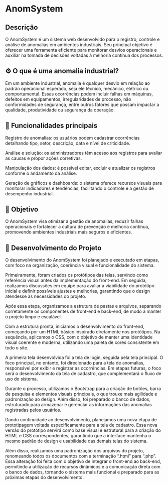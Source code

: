 # AnomSystem

## Descrição
O AnomSystem é um sistema web desenvolvido para o registro, controle e análise de anomalias em ambientes industriais.
Seu principal objetivo é oferecer uma ferramenta eficiente para monitorar desvios operacionais e auxiliar na tomada de decisões voltadas à melhoria contínua dos processos.

## ⚙️ O que é uma anomalia industrial?

Em um ambiente industrial, anomalia é qualquer desvio em relação ao padrão operacional esperado, seja ele técnico, mecânico, elétrico ou comportamental.
Essas ocorrências podem incluir falhas em máquinas, defeitos em equipamentos, irregularidades de processo, não conformidades de segurança, entre outros fatores que possam impactar a qualidade, produtividade ou segurança da operação.

## 🧾 Funcionalidades principais

Registro de anomalias: os usuários podem cadastrar ocorrências detalhando tipo, setor, descrição, data e nível de criticidade.

Análise e solução: os administradores têm acesso aos registros para avaliar as causas e propor ações corretivas.

Manipulação dos dados: é possível editar, excluir e atualizar os registros conforme o andamento da análise.

Geração de gráficos e dashboards: o sistema oferece recursos visuais para monitorar indicadores e tendências, facilitando o controle e a gestão de desempenho industrial.

## 🎯 Objetivo

O AnomSystem visa otimizar a gestão de anomalias, reduzir falhas operacionais e fortalecer a cultura de prevenção e melhoria contínua, promovendo ambientes industriais mais seguros e eficientes.

## 🧩 Desenvolvimento do Projeto

O desenvolvimento do AnomSystem foi planejado e executado em etapas, com foco na organização, coerência visual e funcionalidade do sistema.

Primeiramente, foram criados os protótipos das telas, servindo como referência visual antes da implementação do front-end. Em seguida, realizamos discussões em equipe para avaliar a viabilidade do protótipo inicial e definir possíveis ajustes e melhorias, garantindo que o design atendesse às necessidades do projeto.

Após essa etapa, organizamos a estrutura de pastas e arquivos, separando corretamente os componentes de front-end e back-end, de modo a manter o projeto limpo e escalável.

Com a estrutura pronta, iniciamos o desenvolvimento do front-end, começando por um HTML básico inspirado diretamente nos protótipos. Na sequência, aplicamos o CSS, com o objetivo de manter uma identidade visual coerente e moderna, utilizando uma paleta de cores consistente em todo o site.

A primeira tela desenvolvida foi a tela de login, seguida pela tela principal. O foco principal, no entanto, foi direcionado para a tela de anomalias, responsável por exibir e registrar as ocorrências. Em etapas futuras, o foco será o desenvolvimento da tela de cadastro, que complementará o fluxo de uso do sistema.

Durante o processo, utilizamos o Bootstrap para a criação de botões, barra de pesquisa e elementos visuais principais, o que trouxe mais agilidade e padronização ao design.
Além disso, foi preparado o banco de dados, estruturado para armazenar e gerenciar as informações das anomalias registradas pelos usuários.

Dando continuidade ao desenvolvimento, planejamos uma nova etapa de prototipagem voltada especificamente para a tela de cadastro. Essa nova versão do protótipo servirá como base visual e estrutural para a criação do HTML e CSS correspondentes, garantindo que a interface mantenha o mesmo padrão de design e usabilidade das demais telas do sistema.

Além disso, realizamos uma padronização dos arquivos do projeto, renomeando todos os documentos com a terminação “.html” para “.php”. Essa alteração foi feita com o objetivo de integrar o front-end ao back-end, permitindo a utilização de recursos dinâmicos e a comunicação direta com o banco de dados, tornando o sistema mais funcional e preparado para as próximas etapas do desenvolvimento.